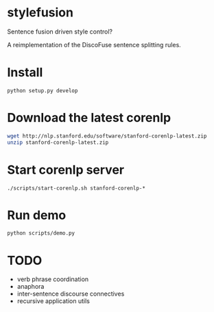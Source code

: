 # stylefusion
Sentence fusion driven style control?

A reimplementation of the DiscoFuse sentence splitting rules.

# Install 

`python setup.py develop`

# Download the latest corenlp

```bash
wget http://nlp.stanford.edu/software/stanford-corenlp-latest.zip 
unzip stanford-corenlp-latest.zip
```

# Start corenlp server

`./scripts/start-corenlp.sh stanford-corenlp-*`

# Run demo

`python scripts/demo.py`

# TODO
 - verb phrase coordination
 - anaphora
 - inter-sentence discourse connectives
 - recursive application utils  
